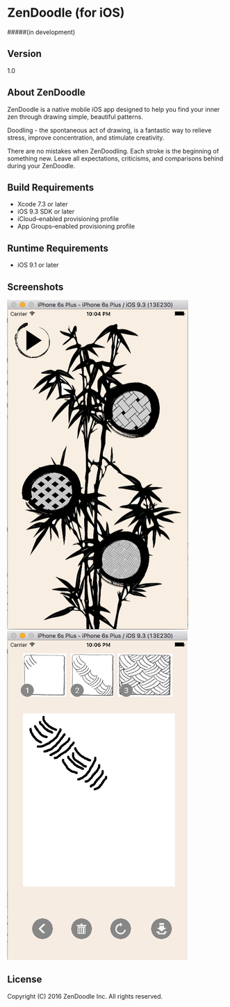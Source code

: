 # ZenDoodle (for iOS)

#####(in development)

## Version

1.0

## About ZenDoodle

ZenDoodle is a native mobile iOS app designed to help you find your inner zen through drawing simple, beautiful patterns.

Doodling - the spontaneous act of drawing, is a fantastic way to relieve stress, improve concentration, and stimulate creativity.

There are no mistakes when ZenDoodling. Each stroke is the beginning of something new. Leave all expectations, criticisms, and comparisons behind during your ZenDoodle.

## Build Requirements
* Xcode 7.3 or later
* iOS 9.3 SDK or later
* iCloud–enabled provisioning profile
* App Groups–enabled provisioning profile

## Runtime Requirements
* iOS 9.1 or later

## Screenshots

![Image of ZenDoodle Homepage](ZenDoodle/ZenDoodle/Assets.xcassets/homepage_screenshot.imageset/homepage_screenshot.png)
![Image of ZenDoodle Drawpage](ZenDoodle/ZenDoodle/Assets.xcassets/drawing_screenshot.imageset/drawing_screenshot.png)

## License

Copyright (C) 2016 ZenDoodle Inc. All rights reserved.
